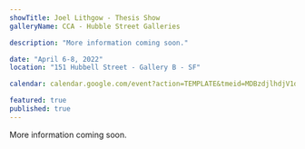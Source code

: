 ```yaml
---
showTitle: Joel Lithgow - Thesis Show
galleryName: CCA - Hubble Street Galleries

description: "More information coming soon."

date: "April 6-8, 2022"
location: "151 Hubbell Street - Gallery B - SF"

calendar: calendar.google.com/event?action=TEMPLATE&tmeid=MDBzdjlhdjV1dW1qdWZ1YzUwbDU3azNwcnIgamxpdGhnb3dAY2NhLmVkdQ&tmsrc=jlithgow%40cca.edu

featured: true
published: true
---
```

More information coming soon.
